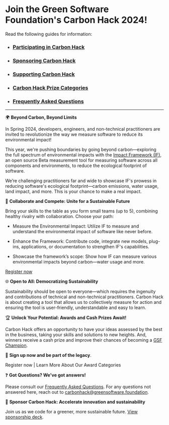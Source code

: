# Join the Green Software Foundation's Carbon Hack 2024!

Read the following guides for information:
- ### [Participating in Carbon Hack](https://github.com/Green-Software-Foundation/hack/blob/main/participating.md)
- ### [Sponsoring Carbon Hack](https://github.com/Green-Software-Foundation/hack/blob/main/sponsoring.md)
- ### [Supporting Carbon Hack](https://github.com/Green-Software-Foundation/hack/blob/main/supporting.md)
- ### [Carbon Hack Prize Categories](https://github.com/Green-Software-Foundation/hack/blob/main/prizes.md)
- ### [Frequently Asked Questions](https://github.com/Green-Software-Foundation/hack/blob/main/FAQ.md)

---- 

🌍 **Beyond Carbon, Beyond Limits**

In Spring 2024, developers, engineers, and non-technical practitioners are invited to revolutionize the way we measure software to reduce its environmental impact! 

This year, we're pushing boundaries by going beyond carbon—exploring the full spectrum of environmental impacts with the [Impact Framework (IF)](https://if.greensoftware.foundation/), an open source Beta measurement tool for measuring software across all components and environments, to reduce the ecological footprint of software.

We’re challenging practitioners far and wide to showcase IF's prowess in reducing software's ecological footprint—carbon emissions, water usage, land impact, and more. This is your chance to make a real impact.


🤝 **Collaborate and Compete: Unite for a Sustainable Future**

Bring your skills to the table as you form small teams (up to 5), combining healthy rivalry with collaboration. Choose your path:

- Measure the Environmental Impact: Utilize IF to measure and understand the environmental impact of software like never before.

- Enhance the Framework: Contribute code, integrate new models, plug-ins, applications, or documentation to strengthen IF's capabilities.

- Showcase the framework’s scope: Show how IF can measure various environmental impacts beyond carbon—water usage and more.

[Register now](https://grnsft.org/hack/github) 


🌐 **Open to All: Democratizing Sustainability**

Sustainability should be open to everyone—which requires the ingenuity and contributions of technical and non-technical practitioners. Carbon Hack is about creating a tool that allows us to collectively measure for action and ensuring the tool is user-friendly, understandable and easy to learn.


🏆 **Unlock Your Potential: Awards and Cash Prizes Await!**

Carbon Hack offers an opportunity to have your ideas assessed by the best in the business, taking your skills and solutions to new heights. And, winners receive a cash prize and improve their chances of becoming a [GSF Champion](https://champions.greensoftware.foundation/). 


📝 **Sign up now and be part of the legacy**.

Register now  | Learn More About Our Award Categories


❓ **Got Questions? We've got answers!**

Please consult our [Frequently Asked Questions](https://github.com/Green-Software-Foundation/hack/blob/main/FAQ.md).
For any questions not answered here, reach out to carbonhack@greensoftware.foundation.


🤝 **Sponsor Carbon Hack: Accelerate innovation and sustainability**

Join us as we code for a greener, more sustainable future. [View sponsorship deck](https://drive.google.com/file/d/1butd5kRe85E2rZyrvfabFg_rX-hOquvx/view?usp=sharing). 

